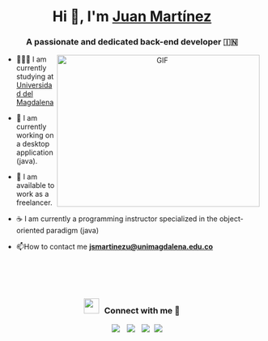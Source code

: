 <h1 align="center">Hi 👋, I'm <a href="https://www.linkedin.com/in/juan-sebastian-martinez-uribe-697a52280/" target="blank">
Juan Martínez</a></h1>
<h3 align="center">A passionate and dedicated back-end developer &#127470;&#127475</h3>


<a target="_blank" align="center">
  <img align="right" top="500" height="300" width="400" alt="GIF" src="https://media.giphy.com/media/SWoSkN6DxTszqIKEqv/giphy.gif">
</a>


- 👨🏻‍💻 I am currently studying at <a href="https://unimagdalena.edu.co/" target="blank">Universidad del Magdalena</a>

- 🌱 I am currently working on a desktop application (java).
  
- 🤝 I am available to work as a freelancer.
  
- ☕ I am currently a programming instructor specialized in the object-oriented paradigm (java)
  
- 📫How to contact me **jsmartinezu@unimagdalena.edu.co**
  
<br/>
<br/>
<br/>
<h3 align="center" > <img src="https://media.giphy.com/media/iY8CRBdQXODJSCERIr/giphy.gif" width="30" height="30" style="margin-right: 10px;">Connect with me 🤝 </h3>

<p align="center">

 <div align="center"  class="icons-social" style="margin-left: 10px;">
	<a style="margin-left: 10px;"  target="_blank" href="https://www.linkedin.com/in/juan-sebastian-martinez-uribe-697a52280/">
			<img src="https://img.icons8.com/doodle/40/000000/linkedin--v2.png"></a>
        <a style="margin-left: 10px;" target="_blank" href="https://github.com/JsMartinez-dev">
		<img src="https://img.icons8.com/doodle/40/000000/github--v1.png"></a>
        <a style="margin-left: 10px;" target="_blank" href="https://www.instagram.com/ripp.pipo/">
			<img src="https://img.icons8.com/doodle/40/000000/instagram-new--v2.png"></a>
		<a style="margin-left: 5px;" target="_blank" href="https://github.com/100rabhcsmc/Me.io/blob/master/01SaurabhChavanReactNativeResume.pdf">
					<img src="https://img.icons8.com/plasticine/0.5x/resume.png" ></a>
      </div>

</p>

